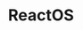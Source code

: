 ---
description: "ReactOS is a modern open source operating system based on the Windows\xAE\
  \ XP/2003 design. It was written from scratch with the goal of full compatibility\
  \ with Windows applications and drivers, as well as a similar user interface so\
  \ that most users can find their way around immediately. The source code for the\
  \ entire system is freely available under either the GNU GPL, BSD or similar license.\r\
  \n\r\nReactOS's unique ability to use applications and drivers developed for Windows\xAE\
  \ makes it the open source operating system with the broadest hardware and software\
  \ support. In addition, it is based on the design of the NT kernel, which makes\
  \ it scalable, portable and performant. In addition to the well-known Win32 support,\
  \ this also enables other subsystems, for example POSIX, or the DOS/Win16 VDM, which\
  \ is already under development."
layout: stand
logo: stands/reactos/logo.png
new_this_year: "A lot of work has been done in both kernel and user mode parts of\
  \ ReactOS.\r\nUser mode changes:\r\n- Filesystem notifications in shell\r\n- Many\
  \ small UI polishing changes, like autocomplete text fields, \"size on disk\" label\
  \ for file properties dialog\r\n- More work towards forward compatibility with recent\
  \ Windows apps\r\n- ReactOS Applications manager (Rapps) enchancement (one of our\
  \ GSoC projects):\r\n  Support for displaying screenshots, visual changes, command-line\
  \ scripting improvements\r\nThe most notable kernel changes are:\r\n- new storage\
  \ stack, derived from open source Microsoft drivers. Offers compatibility with vendor-provided\
  \ storage drivers, and other software,\r\n  GPT partitions support, SSD special\
  \ commands, blu-ray drives and more\r\n- Compatibility improvements in Cache Controller\
  \ subsystem and Memory Manager. Support for filesystem drivers for Windows improved\
  \ a lot,\r\n  now \"ntfs.sys\" driver from Windows almost works and FAT driver works\
  \ without issues\r\n- Plug and Play manager improvements, for better 3rd party driver\
  \ support\r\n- amd64 support progress, now it boots to the desktop\r\n- original\
  \ Xbox port improved, and NEC PC-98 port started"
showcase: "We are a one of a kind project aiming to recreate Windows\xAE NT from ground\
  \ up, cleanly and legally. All code is freely available for anyone to tinker with.\
  \ We will show on our stand what was and is possible with our quite limited manpower\
  \ and give a little insight to what can happen when a few developers are getting\
  \ paid for a few months, how much the whole project can improve just by support\
  \ on paid work base for a short time period. Of course we can and will try to answer\
  \ all questions our visitors have regarding the project, the current status and\
  \ what we will expect to happen soon. We have still some big improvements left to\
  \ come soon and plan to show some of these live in a preview. We will show working\
  \ real hardware, real Windows applications running and all with real Windows 3rd\
  \ party closed source drivers being used. All on a FOSS Windows like system."
themes:
- Operating systems
title: ReactOS
website: https://reactos.org/
---